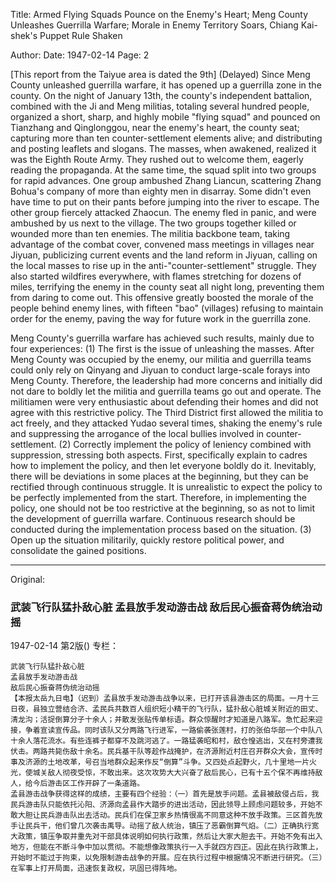 Title: Armed Flying Squads Pounce on the Enemy's Heart; Meng County Unleashes Guerrilla Warfare; Morale in Enemy Territory Soars, Chiang Kai-shek's Puppet Rule Shaken

Author: 
Date: 1947-02-14
Page: 2

[This report from the Taiyue area is dated the 9th] (Delayed) Since Meng County unleashed guerrilla warfare, it has opened up a guerrilla zone in the county. On the night of January 13th, the county's independent battalion, combined with the Ji and Meng militias, totaling several hundred people, organized a short, sharp, and highly mobile "flying squad" and pounced on Tianzhang and Qinglonggou, near the enemy's heart, the county seat; capturing more than ten counter-settlement elements alive; and distributing and posting leaflets and slogans. The masses, when awakened, realized it was the Eighth Route Army. They rushed out to welcome them, eagerly reading the propaganda. At the same time, the squad split into two groups for rapid advances. One group ambushed Zhang Liancun, scattering Zhang Bohua's company of more than eighty men in disarray. Some didn't even have time to put on their pants before jumping into the river to escape. The other group fiercely attacked Zhaocun. The enemy fled in panic, and were ambushed by us next to the village. The two groups together killed or wounded more than ten enemies. The militia backbone team, taking advantage of the combat cover, convened mass meetings in villages near Jiyuan, publicizing current events and the land reform in Jiyuan, calling on the local masses to rise up in the anti-"counter-settlement" struggle. They also started wildfires everywhere, with flames stretching for dozens of miles, terrifying the enemy in the county seat all night long, preventing them from daring to come out. This offensive greatly boosted the morale of the people behind enemy lines, with fifteen "bao" (villages) refusing to maintain order for the enemy, paving the way for future work in the guerrilla zone.

Meng County's guerrilla warfare has achieved such results, mainly due to four experiences: (1) The first is the issue of unleashing the masses. After Meng County was occupied by the enemy, our militia and guerrilla teams could only rely on Qinyang and Jiyuan to conduct large-scale forays into Meng County. Therefore, the leadership had more concerns and initially did not dare to boldly let the militia and guerrilla teams go out and operate. The militiamen were very enthusiastic about defending their homes and did not agree with this restrictive policy. The Third District first allowed the militia to act freely, and they attacked Yudao several times, shaking the enemy's rule and suppressing the arrogance of the local bullies involved in counter-settlement. (2) Correctly implement the policy of leniency combined with suppression, stressing both aspects. First, specifically explain to cadres how to implement the policy, and then let everyone boldly do it. Inevitably, there will be deviations in some places at the beginning, but they can be rectified through continuous struggle. It is unrealistic to expect the policy to be perfectly implemented from the start. Therefore, in implementing the policy, one should not be too restrictive at the beginning, so as not to limit the development of guerrilla warfare. Continuous research should be conducted during the implementation process based on the situation. (3) Open up the situation militarily, quickly restore political power, and consolidate the gained positions.



<hr /> 

Original: 


### 武装飞行队猛扑敌心脏  孟县放手发动游击战  敌后民心振奋蒋伪统治动摇

1947-02-14
第2版()
专栏：

    武装飞行队猛扑敌心脏
    孟县放手发动游击战
    敌后民心振奋蒋伪统治动摇
    【本报太岳九日电】（迟到）孟县放手发动游击战争以来，已打开该县游击区的局面。一月十三日夜，县独立营结合济、孟民兵共数百人组织短小精干的飞行队，猛扑敌心脏城关附近的田丈、清龙沟；活捉倒算分子十余人；并散发张贴传单标语。群众惊醒时才知道是八路军。急忙起来迎接，争着宣读宣传品。同时该队又分两路飞行进军，一路偷袭张莲村，打的张伯华部一个中队八十余人落花流水。有些连裤子都穿不及跳河逃了。一路猛袭昭和村，敌仓惶逃出，又在村旁遭我伏击。两路共毙伤敌十余名。民兵基干队等趁作战掩护，在济源附近村庄召开群众大会，宣传时事及济源的土地改革，号召当地群众起来作反“倒算”斗争。又四处点起野火，几十里地一片火光，使城关敌人彻夜受惊，不敢出来。这次攻势大大兴奋了敌后民心，已有十五个保不再维持敌人，给今后游击区工作开辟了一条道路。
    孟县游击战争获得这样的成绩，主要有四个经验：（一）首先是放手问题。孟县被敌侵占后，我民兵游击队只能依托沁阳、济源向孟县作大踏步的进出活动，因此领导上顾虑问题较多，开始不敢大胆让民兵游击队出去活动。民兵们在保卫家乡热情很高不同意这种不放手政策。三区首先放手让民兵干，他们曾几次袭击禹导。动摇了敌人统治，镇压了恶霸倒算气焰。（二）正确执行宽大政策，镇压争取并重先对干部具体说明如何执行政策，然后让大家大胆去干。开始不免有出入地方，但能在不断斗争中加以贯彻。不能想像政策执行一入手就四方四正。因此在执行政策上，开始时不能过于拘束，以免限制游击战争的开展。应在执行过程中根据情况不断进行研究。（三）在军事上打开局面，迅速恢复政权，巩固已得阵地。
